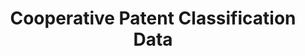 ---
bigquery: https://console.cloud.google.com/bigquery?p=patents-public-data&d=cpc&page=dataset
citation: '“Cooperative Patent Classification” by the EPO and USPTO, for public use. '
contributors: EPO, USPTO
cost: None
description: Cooperative Patent Classification Data contains the scheme and definitions
  of the Cooperative Patent Classification system for classifying patent documents.
  The CPC is the result of a partnership between the EPO and the USPTO in their joint
  effort to develop a common, internationally compatible classification system for
  technical documents, in particular patent publications, which will be used by both
  offices in the patent granting process
documentation: https://www.cooperativepatentclassification.org/cpcSchemeAndDefinitions
last_edit: Mon, 04 Apr 2022 19:07:06 GMT
location: https://www.cooperativepatentclassification.org/index
maintained_by: USPTO, EPO
schema_fields: '[''status'', ''ipc_concordant'', ''parents'', ''sizeCache'', ''limiting_references'',
  ''application_references'', ''symbol'', ''ipcConcordant'', ''child_groups'', ''level'',
  ''not_allocatable'', ''limitingReferences'', ''titleFull'', ''synonyms'', ''definition'',
  ''childGroups'', ''dateRevised'', ''informative_references'', ''notAllocatable'',
  ''titlePart'', ''breakdown_code'', ''glossary'', ''additional_only'', ''breakdownCode'',
  ''applicationReferences'', ''informativeReferences'', ''title_part'', ''children'',
  ''title_full'', ''residual_references'', ''date_revised'', ''residualReferences'']'
shortname: cooperative_patent_classification
tags:
- patents
- science
title: Cooperative Patent Classification Data
uuid: 984374a7-16e9-4b35-9445-458daceb01bf
---
